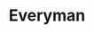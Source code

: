 ---
pid: CH759
title: Everyman
location_transcription: anywhere
zipcode: '11206'
outside_phl: 'Brooklyn NY '
neighborhood: 
age: 
age_range: 
instagram: 
image_file_name: CH_759.jpg
proposal_transcription: |-
  Philadelphia
  Bossy Pants
topic: Unknown
topic_summary: '0'
type: Sculpture Statue
keywords_other: everyman
credit: 
image_labels: 
twitter: amylawles
facebook: 
permalink: "/monuments/ch759/"
layout: item-page
---